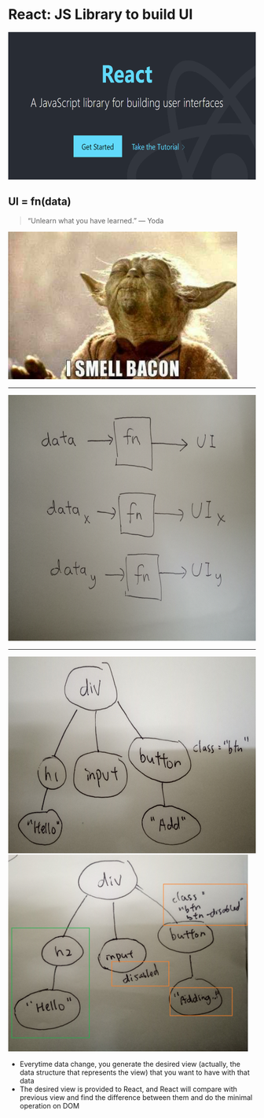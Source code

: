 # React: JS Library to build UI

<img src="react-landing.png" alt="ReactJS landing page" height="300">

## UI = fn(data)

> “Unlearn what you have learned.” — Yoda

<img src="yoda.jpg" alt="unlearn quote" height="300">

<hr >

<img src="ui-as-fn.jpg" alt="UI as a function of data" height="500">

<hr />

<img src="virtual-initial.jpg" alt="UI as a function of data" height="400">

<img src="virtual-later.jpg" alt="UI as a function of data" height="400">

- Everytime data change, you generate the desired view (actually, the data structure that represents the view) that you want to have with that data
- The desired view is provided to React, and React will compare with previous view and find the difference between them and do the minimal operation on DOM
